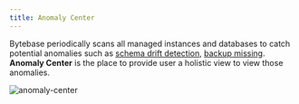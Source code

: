 ```yaml
---
title: Anomaly Center
---
```


Bytebase periodically scans all managed instances and databases to catch potential anomalies such as [schema drift detection](/docs/anomaly-detection/drift-detection), [backup missing](/docs/disaster-recovery/backup). **Anomaly Center** is the place to provide user a holistic view to view those anomalies.

![anomaly-center](/content/docs/anomaly-center.png)
